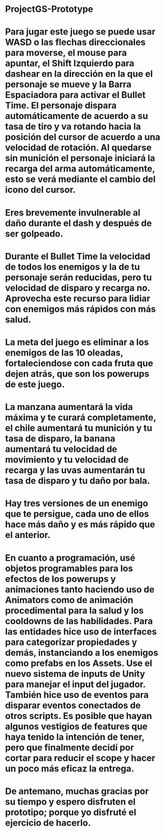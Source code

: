 # ProjectGS-Prototype
# Para jugar este juego se puede usar WASD o las flechas direccionales para moverse, el mouse para apuntar, el Shift Izquierdo para dashear en la dirección en la que el personaje se mueve y la Barra Espaciadora para activar el Bullet Time. El personaje dispara automáticamente de acuerdo a su tasa de tiro y va rotando hacia la posición del cursor de acuerdo a una velocidad de rotación. Al quedarse sin munición el personaje iniciará la recarga del arma automáticamente, esto se verá mediante el cambio del icono del cursor.
# Eres brevemente invulnerable al daño durante el dash y después de ser golpeado.
# Durante el Bullet Time la velocidad de todos los enemigos y la de tu personaje serán reducidas, pero tu velocidad de disparo y recarga no. Aprovecha este recurso para lidiar con enemigos más rápidos con más salud.

# La meta del juego es eliminar a los enemigos de las 10 oleadas, fortaleciendose con cada fruta que dejen atrás, que son los powerups de este juego.
# La manzana aumentará la vida máxima y te curará completamente, el chile aumentará tu munición y tu tasa de disparo,  la banana aumentará tu velocidad de movimiento y tu velocidad de recarga y las uvas aumentarán tu tasa de disparo y tu daño por bala.

# Hay tres versiones de un enemigo que te persigue, cada uno de ellos hace más daño y es más rápido que el anterior.

# En cuanto a programación, usé objetos programables para los efectos de los powerups y animaciones tanto haciendo uso de Animators como de animación procedimental para la salud y los cooldowns de las habilidades. Para las entidades hice uso de interfaces para categorizar propiedades y demás, instanciando a los enemigos como prefabs en los Assets. Use el nuevo sistema de inputs de Unity para manejar el input del jugador. También hice uso de eventos para disparar eventos conectados de otros scripts. Es posible que hayan algunos vestigios de features que haya tenido la intención de tener, pero que finalmente decidí por cortar para reducir el scope y hacer un poco más eficaz la entrega. 

# De antemano, muchas gracias por su tiempo y espero disfruten el prototipo; porque yo disfruté el ejercicio de hacerlo.
